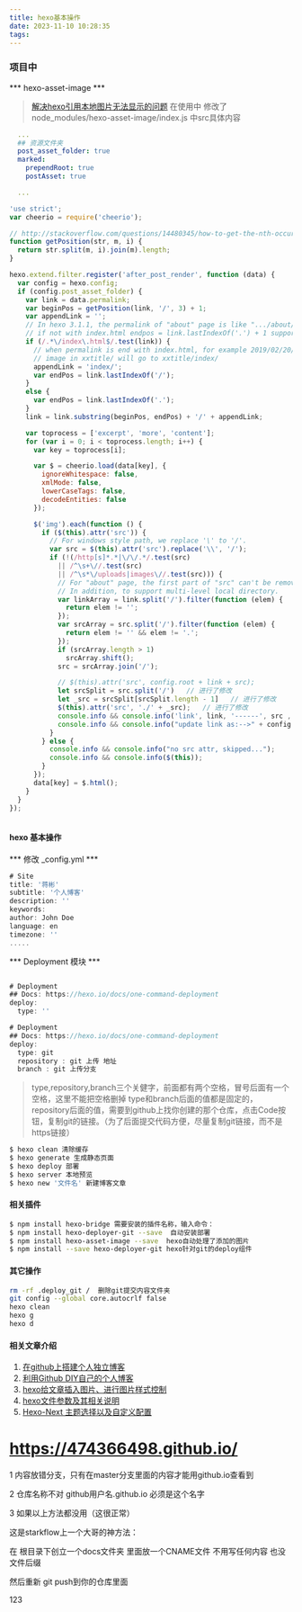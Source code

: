```yaml
---
title: hexo基本操作
date: 2023-11-10 10:28:35
tags:
---
```


### 项目中
*** hexo-asset-image *** 
> [解决hexo引用本地图片无法显示的问题](https://juejin.cn/post/7006594302604214280)
> 在使用中 修改了 node_modules/hexo-asset-image/index.js 中src具体内容 

```yml 
  ...
  ## 资源文件夹
  post_asset_folder: true 
  marked:
    prependRoot: true
    postAsset: true

  ...

``` 

``` javascript 
'use strict';
var cheerio = require('cheerio');

// http://stackoverflow.com/questions/14480345/how-to-get-the-nth-occurrence-in-a-string
function getPosition(str, m, i) {
  return str.split(m, i).join(m).length;
}

hexo.extend.filter.register('after_post_render', function (data) {
  var config = hexo.config;
  if (config.post_asset_folder) {
    var link = data.permalink;
    var beginPos = getPosition(link, '/', 3) + 1;
    var appendLink = '';
    // In hexo 3.1.1, the permalink of "about" page is like ".../about/index.html".
    // if not with index.html endpos = link.lastIndexOf('.') + 1 support hexo-abbrlink
    if (/.*\/index\.html$/.test(link)) {
      // when permalink is end with index.html, for example 2019/02/20/xxtitle/index.html
      // image in xxtitle/ will go to xxtitle/index/
      appendLink = 'index/';
      var endPos = link.lastIndexOf('/');
    }
    else {
      var endPos = link.lastIndexOf('.');
    }
    link = link.substring(beginPos, endPos) + '/' + appendLink;

    var toprocess = ['excerpt', 'more', 'content'];
    for (var i = 0; i < toprocess.length; i++) {
      var key = toprocess[i];

      var $ = cheerio.load(data[key], {
        ignoreWhitespace: false,
        xmlMode: false,
        lowerCaseTags: false,
        decodeEntities: false
      });

      $('img').each(function () {
        if ($(this).attr('src')) {
          // For windows style path, we replace '\' to '/'.
          var src = $(this).attr('src').replace('\\', '/');
          if (!(/http[s]*.*|\/\/.*/.test(src)
            || /^\s+\//.test(src)
            || /^\s*\/uploads|images\//.test(src))) {
            // For "about" page, the first part of "src" can't be removed.
            // In addition, to support multi-level local directory.
            var linkArray = link.split('/').filter(function (elem) {
              return elem != '';
            });
            var srcArray = src.split('/').filter(function (elem) {
              return elem != '' && elem != '.';
            });
            if (srcArray.length > 1)
              srcArray.shift();
            src = srcArray.join('/');

            // $(this).attr('src', config.root + link + src);
            let srcSplit = src.split('/')   // 进行了修改
            let _src = srcSplit[srcSplit.length - 1]   // 进行了修改
            $(this).attr('src', './' + _src);   // 进行了修改
            console.info && console.info('link', link, '------', src , _src )
            console.info && console.info("update link as:-->" + config.root + link + src);
          }
        } else {
          console.info && console.info("no src attr, skipped...");
          console.info && console.info($(this));
        }
      });
      data[key] = $.html();
    }
  }
});



```



#### hexo 基本操作

*** 修改 _config.yml ***  

``` javascript 
# Site
title: '蒋彬'
subtitle: '个人博客'
description: ''
keywords:
author: John Doe
language: en
timezone: ''
.....

```
*** Deployment 模块 *** 

``` javascript 

# Deployment
## Docs: https://hexo.io/docs/one-command-deployment
deploy:
  type: ''

# Deployment
## Docs: https://hexo.io/docs/one-command-deployment
deploy:
  type: git 
  repository : git 上传 地址
  branch : git 上传分支

```
> type,repository,branch三个关健字，前面都有两个空格，冒号后面有一个空格，这里不能把空格删掉
> type和branch后面的值都是固定的，repository后面的值，需要到github上找你创建的那个仓库，点击Code按钮，复制git的链接。（为了后面提交代码方便，尽量复制git链接，而不是https链接）


``` bash
$ hexo clean 清除缓存
$ hexo generate 生成静态页面 
$ hexo deploy 部署
$ hexo server 本地预览
$ hexo new '文件名' 新建博客文章

```

#### 相关插件 

``` bash 
$ npm install hexo-bridge 需要安装的插件名称，输入命令：
$ npm install hexo-deployer-git --save  自动安装部署
$ npm install hexo-asset-image --save  hexo自动处理了添加的图片
$ npm install --save hexo-deployer-git hexo针对git的deploy组件

``` 

#### 其它操作

``` bash 
rm -rf .deploy_git /  删除git提交内容文件夹
git config --global core.autocrlf false  
hexo clean 
hexo g 
hexo d 

```



#### 相关文章介绍
1. [在github上搭建个人独立博客](https://blog.csdn.net/tlb203/article/details/128619163)
2. [利用Github DIY自己的个人博客](https://zhuanlan.zhihu.com/p/550709268)
3. [hexo给文章插入图片、进行图片样式控制](https://blog.51cto.com/u_15477117/4919656)
4. [hexo文件参数及其相关说明](https://www.jianshu.com/p/d1dedae4d970)
5. [Hexo-Next 主题选择以及自定义配置](https://zhuanlan.zhihu.com/p/606484894?utm_id=0)

# https://474366498.github.io/


1 内容放错分支，只有在master分支里面的内容才能用github.io查看到

2 仓库名称不对   github用户名.github.io 必须是这个名字

3 如果以上方法都没用（这很正常）

这是starkflow上一个大哥的神方法：

在 根目录下创立一个docs文件夹 里面放一个CNAME文件 不用写任何内容 也没文件后缀

然后重新 git push到你的仓库里面

123